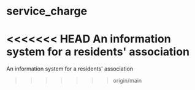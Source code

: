 # service_charge
<<<<<<< HEAD
An information system for a residents' association
=======
An information system for a residents' association
>>>>>>> origin/main
